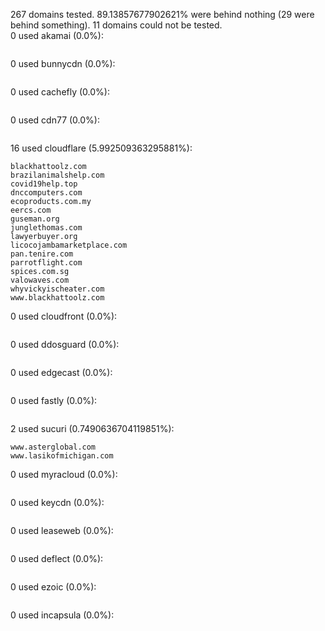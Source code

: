 267 domains tested. 89.13857677902621% were behind nothing (29 were behind something). 11 domains could not be tested.<br>
0 used akamai (0.0%):
```

```

0 used bunnycdn (0.0%):
```

```

0 used cachefly (0.0%):
```

```

0 used cdn77 (0.0%):
```

```

16 used cloudflare (5.992509363295881%):
```
blackhattoolz.com
brazilanimalshelp.com
covid19help.top
dnccomputers.com
ecoproducts.com.my
eercs.com
guseman.org
junglethomas.com
lawyerbuyer.org
licocojambamarketplace.com
pan.tenire.com
parrotflight.com
spices.com.sg
valowaves.com
whyvickyischeater.com
www.blackhattoolz.com
```

0 used cloudfront (0.0%):
```

```

0 used ddosguard (0.0%):
```

```

0 used edgecast (0.0%):
```

```

0 used fastly (0.0%):
```

```

2 used sucuri (0.7490636704119851%):
```
www.asterglobal.com
www.lasikofmichigan.com
```

0 used myracloud (0.0%):
```

```

0 used keycdn (0.0%):
```

```

0 used leaseweb (0.0%):
```

```

0 used deflect (0.0%):
```

```

0 used ezoic (0.0%):
```

```

0 used incapsula (0.0%):
```

```
